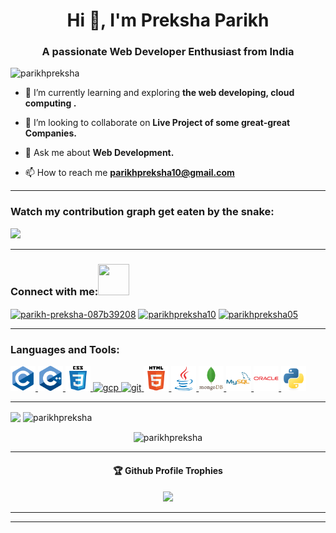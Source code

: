 <h1 align="center">Hi 👋, I'm Preksha Parikh</h1>
<h3 align="center">A passionate Web Developer Enthusiast from India</h3>

<p align="left"> <img src="https://komarev.com/ghpvc/?username=parikhpreksha&label=Profile%20views&color=0e75b6&style=flat" alt="parikhpreksha" /> </p>



- 🌱 I’m currently learning and exploring **the web developing, cloud computing .**

- 👯 I’m looking to collaborate on **Live Project of some great-great Companies.**

- 💬 Ask me about **Web Development.**

- 📫 How to reach me **parikhpreksha10@gmail.com**


<hr>
<h3 align="left">Watch my contribution graph get eaten by the snake:</h3>
<!-- ![snake gif](https://github.com/parikhpreksha/parikhpreksha/blob/output/github-contribution-grid-snake.gif) -->
<img src="https://github.com/parikhpreksha/parikhpreksha/blob/output/github-contribution-grid-snake.gif">

<hr>
<h3 align="left">Connect with me:<img src='https://raw.githubusercontent.com/ShahriarShafin/ShahriarShafin/main/Assets/handshake.gif' width="50px" height="50px"></h3>
<p align="left">
<a href="https://www.linkedin.com/in/parikh-preksha-087b39208/" target="blank"><img align="center" src="https://raw.githubusercontent.com/rahuldkjain/github-profile-readme-generator/master/src/images/icons/Social/linked-in-alt.svg" alt="parikh-preksha-087b39208" height="30" width="40" /></a>
<a href="https://www.hackerrank.com/parikhpreksha10" target="blank"><img align="center" src="https://raw.githubusercontent.com/rahuldkjain/github-profile-readme-generator/master/src/images/icons/Social/hackerrank.svg" alt="parikhpreksha10" height="30" width="40" /></a>
<a href="https://leetcode.com/parikhpreksha05/" target="blank"><img align="center" src="https://raw.githubusercontent.com/rahuldkjain/github-profile-readme-generator/master/src/images/icons/Social/leet-code.svg" alt="parikhpreksha05" height="30" width="40" /></a>
</p>

<hr>
<h3 align="left">Languages and Tools:</h3>
<p align="left"> <a href="https://www.cprogramming.com/" target="_blank" rel="noreferrer"> <img src="https://raw.githubusercontent.com/devicons/devicon/master/icons/c/c-original.svg" alt="c" width="40" height="40"/> </a> <a href="https://www.w3schools.com/cpp/" target="_blank" rel="noreferrer"> <img src="https://raw.githubusercontent.com/devicons/devicon/master/icons/cplusplus/cplusplus-original.svg" alt="cplusplus" width="40" height="40"/> </a> <a href="https://www.w3schools.com/css/" target="_blank" rel="noreferrer"> <img src="https://raw.githubusercontent.com/devicons/devicon/master/icons/css3/css3-original-wordmark.svg" alt="css3" width="40" height="40"/> </a>  <a href="https://cloud.google.com" target="_blank" rel="noreferrer"> <img src="https://www.vectorlogo.zone/logos/google_cloud/google_cloud-icon.svg" alt="gcp" width="40" height="40"/> </a> <a href="https://git-scm.com/" target="_blank" rel="noreferrer"> <img src="https://www.vectorlogo.zone/logos/git-scm/git-scm-icon.svg" alt="git" width="40" height="40"/> </a> <a href="https://www.w3.org/html/" target="_blank" rel="noreferrer"> <img src="https://raw.githubusercontent.com/devicons/devicon/master/icons/html5/html5-original-wordmark.svg" alt="html5" width="40" height="40"/> </a> <a href="https://www.java.com" target="_blank" rel="noreferrer"> <img src="https://raw.githubusercontent.com/devicons/devicon/master/icons/java/java-original.svg" alt="java" width="40" height="40"/> </a>  <a href="https://www.mongodb.com/" target="_blank" rel="noreferrer"> <img src="https://raw.githubusercontent.com/devicons/devicon/master/icons/mongodb/mongodb-original-wordmark.svg" alt="mongodb" width="40" height="40"/> </a> <a href="https://www.mysql.com/" target="_blank" rel="noreferrer"> <img src="https://raw.githubusercontent.com/devicons/devicon/master/icons/mysql/mysql-original-wordmark.svg" alt="mysql" width="40" height="40"/> </a> <a href="https://www.oracle.com/" target="_blank" rel="noreferrer"> <img src="https://raw.githubusercontent.com/devicons/devicon/master/icons/oracle/oracle-original.svg" alt="oracle" width="40" height="40"/> </a> <a href="https://www.python.org" target="_blank" rel="noreferrer"> <img src="https://raw.githubusercontent.com/devicons/devicon/master/icons/python/python-original.svg" alt="python" width="40" height="40"/> </a> </p>

<hr>
<!-- <h3 align="left">🏆 Github Profile Trophies:</h3>
<p align="left"> <a href="https://github.com/ryo-ma/github-profile-trophy"><img src="https://github-profile-trophy.vercel.app/?username=parikhpreksha&theme=monokai&row=1&no-frame=true&no-bg=true/" alt="parikhpreksha" /></a> </p>

<p><img align="left" src="https://github-readme-stats.vercel.app/api/top-langs?username=parikhpreksha&count_private=true&theme=radical&layout=compact" alt="parikhpreksha" /></p>

<p>&nbsp;<img align="center" src="https://github-readme-stats.vercel.app/api?username=parikhpreksha&show_icons=true&theme=radical&count_private=true%27" alt="parikhpreksha" /></p>

<p><img align="center" src="https://github-readme-streak-stats.herokuapp.com/?user=parikhpreksha&ount_private=true&theme=radical" alt="parikhpreksha" /></p> -->
<p>
<img align="center" width="48%" src="https://github-readme-stats.vercel.app/api?username=parikhpreksha&show_icons=true&theme=radical&count_private=true%27"/>
<img align="center" width="48%" src="https://github-readme-streak-stats.herokuapp.com?user=parikhpreksha&count_private=true&theme=radical" alt="parikhpreksha"/>
</p>

 <p align="center"><img align="center" width="40%" src="https://github-readme-stats.vercel.app/api/top-langs/?username=parikhpreksha&count_private=true&theme=radical&layout=compact" alt="parikhpreksha" /></p>
 
<hr> 
<p align="center"> 
<div align="center">
  <h4>🏆 Github Profile Trophies</h4>
  <a href="https://github.com/ryo-ma/github-profile-trophy">
   <img src="https://github-profile-trophy.vercel.app/?username=parikhpreksha&theme=monokai&row=1&no-frame=true&no-bg=true/">
  </a>
</div><hr>

<hr>
